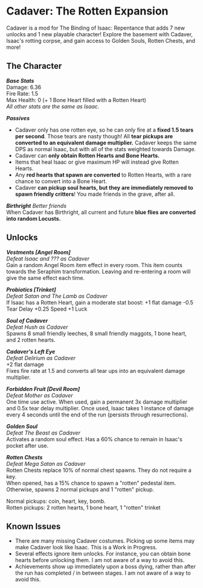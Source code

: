 
# Cadaver: The Rotten Expansion
Cadaver is a mod for The Binding of Isaac: Repentance that adds 7 new unlocks and 1 new playable character! Explore the basement with Cadaver, Isaac's rotting corpse, and gain access to Golden Souls, Rotten Chests, and more!

## The Character
***Base Stats***  
Damage: 6.36  
Fire Rate: 1.5  
Max Health: 0 (+ 1 Bone Heart filled with a Rotten Heart)  
*All other stats are the same as Isaac.*  

***Passives***
* Cadaver only has one rotten eye, so he can only fire at a **fixed 1.5 tears per second**. Those tears are nasty though! All **tear pickups are converted to an equivalent damage multiplier.** Cadaver keeps the same DPS as normal Isaac, but with all of the stats weighted towards Damage.
* Cadaver can **only obtain Rotten Hearts and Bone Hearts.** 
* Items that heal Isaac or give maximum HP will instead give Rotten Hearts.
* Any **red hearts that spawn are converted** to Rotten Hearts, with a rare chance to convert into a Bone Heart.
* Cadaver **can pickup soul hearts, but they are immediately removed to spawn friendly critters**! You made friends in the grave, after all.

***Birthright***
*Better friends*  
When Cadaver has Birthright, all current and future **blue flies are converted into random Locusts.** 

## Unlocks
***Vestments [Angel Room]***  
*Defeat Isaac and ??? as Cadaver*  
Gain a random Angel Room item effect in every room. This item counts towards the Seraphim transformation. Leaving and re-entering a room will give the same effect each time.

***Probiotics [Trinket]***  
*Defeat Satan and The Lamb as Cadaver*  
If Isaac has a Rotten Heart, gain a moderate stat boost:
+1 flat damage
-0.5 Tear Delay
+0.25 Speed
+1 Luck

***Soul of Cadaver***  
*Defeat Hush as Cadaver*  
Spawns 8 small friendly leeches, 8 small friendly maggots, 1 bone heart, and 2 rotten hearts.

***Cadaver's Left Eye***  
*Defeat Delirium as Cadaver*  
+2 flat damage  
Fixes fire rate at 1.5 and converts all tear ups into an equivalent damage multiplier.

***Forbidden Fruit [Devil Room]***  
*Defeat Mother as Cadaver*  
One time use active. When used, gain a permanent 3x damage multiplier and 0.5x tear delay multiplier. Once used, Isaac takes 1 instance of damage every 4 seconds until the end of the run (persists through resurrections).

***Golden Soul***  
*Defeat The Beast as Cadaver*  
Activates a random soul effect. Has a 60% chance to remain in Isaac's pocket after use.

***Rotten Chests***  
*Defeat Mega Satan as Cadaver*  
Rotten Chests replace 10% of normal chest spawns. They do not require a key.  
When opened, has a 15% chance to spawn a "rotten" pedestal item. Otherwise, spawns 2 normal pickups and 1 "rotten" pickup.  

Normal pickups: coin, heart, key, bomb.  
Rotten pickups: 2 rotten hearts, 1 bone heart, 1 "rotten" trinket  

## Known Issues
* There are many missing Cadaver costumes. Picking up some items may make Cadaver look like Isaac. This is a Work in Progress.
* Several effects ignore item unlocks. For instance, you can obtain bone hearts before unlocking them. I am not aware of a way to avoid this.
* Achievements show up immediately upon a boss dying, rather than after the run has completed / in between stages. I am not aware of a way to avoid this.
